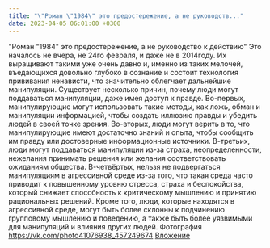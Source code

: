 ```yaml
---
title: "\"Роман \"1984\" это предостережение, а не руководств..."
date: 2023-04-05 06:01:00 +0300
---
```


"Роман "1984" это предостережение, а не руководство к действию"
Это началось не вчера, не 24го февраля, и даже не в 2014году. Их выращивают такими уже очень давно и, именно из таких мелочей, въедающихся довольно глубоко в сознание и состоит технология прививания ненависти, что значительно облегчает дальнейшие манипуляции.
Существует несколько причин, почему люди могут поддаваться манипуляции, даже имея доступ к правде.
Во-первых, манипулирующие могут использовать такие методы, как ложь, обман и манипуляции информацией, чтобы создать иллюзию правды и убедить людей в своей точке зрения.
Во-вторых, люди могут верить в то, что манипулирующие имеют достаточно знаний и опыта, чтобы сообщить им правду или достоверные информационные источники.
В-третьих, люди могут поддаваться манипуляции из-за страха, неопределенности, нежелания принимать решения или желания соответствовать ожиданиям общества.
В-четвёртых, нельзя не подвергаться манипуляциям в агрессивной среде из-за того, что такая среда часто приводит к повышенному уровню стресса, страха и беспокойства, который снижает способность к критическому мышлению и принятию рациональных решений. Кроме того, люди, которые находятся в агрессивной среде, могут быть более склонны к подчинению групповому мышлению и поведению, а также быть более уязвимыми для манипуляций и влияния других людей.
Фотография
<a class="vk-attach" href="https://vk.com/photo41076938_457249674">https://vk.com/photo41076938_457249674</a>
<a class="vk-attach" href="https://vk.com/photo41076938_457249674">Вложение</a>
